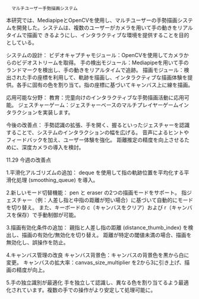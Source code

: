       マルチユーザー手勢描画システム
          
  本研究では、MediapipeとOpenCVを使用し、マルチユーザーの手勢描画システムを開発した。システムは、複数のユーザーがカメラを用いて手の動きをリアルタイムで描画で
きるようにし、インタラクティブな環境を提供することを目的としている。

システムの設計：
  ビデオキャプチャモジュール：OpenCVを使用してカメラからのビデオストリームを取得。
  手の検出モジュール：Mediapipeを用いて手のランドマークを検出し、手の動きをリアルタイムで追跡。
  描画モジュール：検出された手の座標を利用して、軌跡を描画し、インタラクティブな描画体験を提供。各手に固有の色を割り当て。指の座標に基づいてキャンバス上に線を描画。


応用可能な分野：
  教育：児童向けのインタラクティブな手勢描画活動に応用可能。
  ジェスチャーゲーム：ジェスチャーベースのマルチプレイヤーゲームインタラクションを実装します。


今後の改善点：
  手勢認識の拡張、手を開く、握るといったジェスチャーを認識することで、システムのインタラクションの幅を広げる。
  音声によるヒントやフィードバックを加え、ユーザー体験を強化。
  距離推定の精度を向上させるために、深度カメラの導入を検討。





11.29
  今週の改善点

1.平滑化アルゴリズムの追加：
  deque を使用して指の軌跡位置を平均化する平滑化処理 (smoothing_queue) を導入。
  
2.新しいモード切替機能：
  pen と eraser の2つの描画モードをサポート。
  指ジェスチャー（例：人差し指と中指の距離が短い場合）に基づいて自動的にモードを切り替え。
  また、キーボードの c（キャンバスをクリア）および r（キャンバスを保存）で手動制御が可能。
  
3.描画有効化条件の追加：
  親指と人差し指の距離 (distance_thumb_index) を検出し、描画の有効化/無効化を切り替え。
  距離が特定の閾値未満の場合、描画を無効化し、誤操作を防止。

4.キャンバス管理の改良
  キャンバス背景色：キャンバスの背景色を黒から白に変更。
  キャンバスの拡大率：canvas_size_multiplier を2から3に引き上げ、描画の精度が向上。

5.手の独立識別が最適化
  手を独立して認識し、異なる色を割り当てるよう最適化されています。複数の手での操作がより安定して処理可能に。











